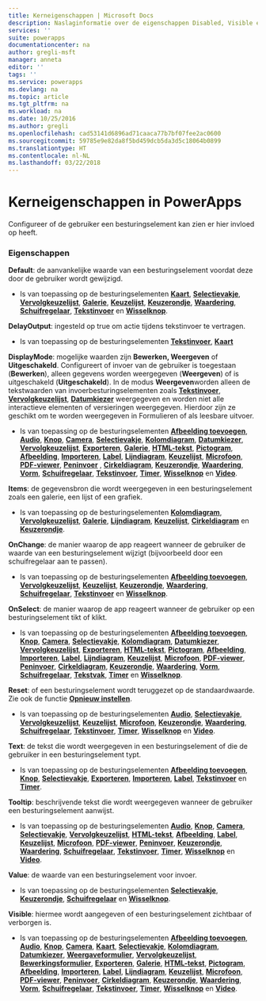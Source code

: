 ```yaml
---
title: Kerneigenschappen | Microsoft Docs
description: Naslaginformatie over de eigenschappen Disabled, Visible en ReadOnly
services: ''
suite: powerapps
documentationcenter: na
author: gregli-msft
manager: anneta
editor: ''
tags: ''
ms.service: powerapps
ms.devlang: na
ms.topic: article
ms.tgt_pltfrm: na
ms.workload: na
ms.date: 10/25/2016
ms.author: gregli
ms.openlocfilehash: cad53141d6896ad71caaca77b7bf07fee2ac0600
ms.sourcegitcommit: 59785e9e82da8f5bd459dcb5da3d5c18064b0899
ms.translationtype: HT
ms.contentlocale: nl-NL
ms.lasthandoff: 03/22/2018
---
```

# <a name="core-properties-in-powerapps"></a>Kerneigenschappen in PowerApps
Configureer of de gebruiker een besturingselement kan zien er hier invloed op heeft.

### <a name="properties"></a>Eigenschappen
**Default**: de aanvankelijke waarde van een besturingselement voordat deze door de gebruiker wordt gewijzigd.

* Is van toepassing op de besturingselementen **[Kaart](control-card.md)**, **[Selectievakje](control-check-box.md)**, **[Vervolgkeuzelijst](control-drop-down.md)**, **[Galerie](control-gallery.md)**, **[Keuzelijst](control-list-box.md)**, **[Keuzerondje](control-radio.md)**, **[Waardering](control-rating.md)**, **[Schuifregelaar](control-slider.md)**, **[Tekstinvoer](control-text-input.md)** en **[Wisselknop](control-toggle.md)**.

**DelayOutput**: ingesteld op true om actie tijdens tekstinvoer te vertragen.

* Is van toepassing op de besturingselementen **[Tekstinvoer](control-text-input.md)**, **[Kaart](control-card.md)**

**DisplayMode**: mogelijke waarden zijn **Bewerken, Weergeven** of **Uitgeschakeld**. Configureert of invoer van de gebruiker is toegestaan (**Bewerken**), alleen gegevens worden weergegeven (**Weergeven**) of is uitgeschakeld (**Uitgeschakeld**).  In de modus **Weergeven**worden alleen de tekstwaarden van invoerbesturingselementen zoals **[Tekstinvoer](control-text-input.md)**, **[Vervolgkeuzelijst](control-drop-down.md)**, **[Datumkiezer](control-date-picker.md)** weergegeven en worden niet alle interactieve elementen of versieringen weergegeven.  Hierdoor zijn ze geschikt om te worden weergegeven in Formulieren of als leesbare uitvoer.

* Is van toepassing op de besturingselementen **[Afbeelding toevoegen](control-add-picture.md)**, **[Audio](control-audio-video.md)**, **[Knop](control-button.md)**, **[Camera](control-camera.md)**, **[Selectievakje](control-check-box.md)**, **[Kolomdiagram](control-column-line-chart.md)**, **[Datumkiezer](control-date-picker.md)**, **[Vervolgkeuzelijst](control-drop-down.md)**, **[Exporteren](control-export-import.md)**, **[Galerie](control-gallery.md)**, **[HTML-tekst](control-html-text.md)**, **[Pictogram](control-shapes-icons.md)**, **[Afbeelding](control-image.md)**, **[Importeren](control-export-import.md)**, **[Label](control-text-box.md)**, **[Lijndiagram](control-column-line-chart.md)**, **[Keuzelijst](control-list-box.md)**, **[Microfoon](control-microphone.md)**, **[PDF-viewer](control-pdf-viewer.md)**, **[Peninvoer](control-pen-input.md)** , **[Cirkeldiagram](control-pie-chart.md)**, **[Keuzerondje](control-radio.md)**, **[Waardering](control-rating.md)**, **[Vorm](control-shapes-icons.md)**, **[Schuifregelaar](control-slider.md)**, **[Tekstinvoer](control-text-input.md)**, **[Timer](control-timer.md)**, **[Wisselknop](control-toggle.md)** en **[Video](control-audio-video.md)**.

**Items**: de gegevensbron die wordt weergegeven in een besturingselement zoals een galerie, een lijst of een grafiek.

* Is van toepassing op de besturingselementen **[Kolomdiagram](control-column-line-chart.md)**, **[Vervolgkeuzelijst](control-drop-down.md)**, **[Galerie](control-gallery.md)**, **[Lijndiagram](control-column-line-chart.md)**, **[Keuzelijst](control-list-box.md)**, **[Cirkeldiagram](control-pie-chart.md)** en **[Keuzerondje](control-radio.md)**.

**OnChange**: de manier waarop de app reageert wanneer de gebruiker de waarde van een besturingselement wijzigt (bijvoorbeeld door een schuifregelaar aan te passen).

* Is van toepassing op de besturingselementen **[Afbeelding toevoegen](control-add-picture.md)**, **[Vervolgkeuzelijst](control-drop-down.md)**, **[Keuzelijst](control-list-box.md)**, **[Keuzerondje](control-radio.md)**, **[Waardering](control-rating.md)**, **[Schuifregelaar](control-slider.md)**, **[Tekstinvoer](control-text-input.md)** en **[Wisselknop](control-toggle.md)**.

**OnSelect**: de manier waarop de app reageert wanneer de gebruiker op een besturingselement tikt of klikt.

* Is van toepassing op de besturingselementen **[Afbeelding toevoegen](control-add-picture.md)**, **[Knop](control-button.md)**, **[Camera](control-camera.md)**, **[Selectievakje](control-check-box.md)**, **[Kolomdiagram](control-column-line-chart.md)**, **[Datumkiezer](control-date-picker.md)**, **[Vervolgkeuzelijst](control-drop-down.md)**, **[Exporteren](control-export-import.md)**, **[HTML-tekst](control-html-text.md)**, **[Pictogram](control-shapes-icons.md)**, **[Afbeelding](control-image.md)**, **[Importeren](control-export-import.md)**, **[Label](control-text-box.md)**, **[Lijndiagram](control-column-line-chart.md)**, **[Keuzelijst](control-list-box.md)**, **[Microfoon](control-microphone.md)**, **[PDF-viewer](control-pdf-viewer.md)**, **[Peninvoer](control-pen-input.md)**, **[Cirkeldiagram](control-pie-chart.md)**, **[Keuzerondje](control-radio.md)**, **[Waardering](control-rating.md)**, **[Vorm](control-shapes-icons.md)**, **[Schuifregelaar](control-slider.md)**, **[Tekstvak](control-text-input.md)**, **[Timer](control-timer.md)** en **[Wisselknop](control-toggle.md)**.

**Reset**: of een besturingselement wordt teruggezet op de standaardwaarde.  Zie ook de functie **[Opnieuw instellen](../functions/function-reset.md)**.

* Is van toepassing op de besturingselementen **[Audio](control-audio-video.md)**, **[Selectievakje](control-check-box.md)**, **[Vervolgkeuzelijst](control-drop-down.md)**, **[Keuzelijst](control-list-box.md)**, **[Microfoon](control-microphone.md)**, **[Keuzerondje](control-radio.md)**, **[Waardering](control-rating.md)**, **[Schuifregelaar](control-slider.md)**, **[Tekstinvoer](control-text-input.md)**, **[Timer](control-timer.md)**, **[Wisselknop](control-toggle.md)** en **[Video](control-audio-video.md)**.

**Text**: de tekst die wordt weergegeven in een besturingselement of die de gebruiker in een besturingselement typt.

* Is van toepassing op de besturingselementen **[Afbeelding toevoegen](control-add-picture.md)**, **[Knop](control-button.md)**, **[Selectievakje](control-check-box.md)**, **[Exporteren](control-export-import.md)**, **[Importeren](control-export-import.md)**, **[Label](control-text-box.md)**, **[Tekstinvoer](control-text-input.md)** en **[Timer](control-timer.md)**.

**Tooltip**: beschrijvende tekst die wordt weergegeven wanneer de gebruiker een besturingselement aanwijst.

* Is van toepassing op de besturingselementen **[Audio](control-audio-video.md)**, **[Knop](control-button.md)**, **[Camera](control-camera.md)**, **[Selectievakje](control-check-box.md)**, **[Vervolgkeuzelijst](control-drop-down.md)**, **[HTML-tekst](control-html-text.md)**, **[Afbeelding](control-image.md)**, **[Label](control-text-box.md)**, **[Keuzelijst](control-list-box.md)**, **[Microfoon](control-microphone.md)**, **[PDF-viewer](control-pdf-viewer.md)**, **[Peninvoer](control-pen-input.md)**, **[Keuzerondje](control-radio.md)**, **[Waardering](control-rating.md)**, **[Schuifregelaar](control-slider.md)**, **[Tekstinvoer](control-text-input.md)**, **[Timer](control-timer.md)**, **[Wisselknop](control-toggle.md)** en **[Video](control-audio-video.md)**.

**Value**: de waarde van een besturingselement voor invoer.

* Is van toepassing op de besturingselementen **[Selectievakje](control-check-box.md)**, **[Keuzerondje](control-radio.md)**, **[Schuifregelaar](control-slider.md)** en **[Wisselknop](control-toggle.md)**.

**Visible**: hiermee wordt aangegeven of een besturingselement zichtbaar of verborgen is.

* Is van toepassing op de besturingselementen **[Afbeelding toevoegen](control-add-picture.md)**, **[Audio](control-audio-video.md)**, **[Knop](control-button.md)**, **[Camera](control-camera.md)**, **[Kaart](control-card.md)**, **[Selectievakje](control-check-box.md)**, **[Kolomdiagram](control-column-line-chart.md)**, **[Datumkiezer](control-date-picker.md)**, **[Weergaveformulier](control-form-detail.md)**, **[Vervolgkeuzelijst](control-drop-down.md)**, **[Bewerkingsformulier](control-form-detail.md)**, **[Exporteren](control-export-import.md)**, **[Galerie](control-gallery.md)**, **[HTML-tekst](control-html-text.md)**, **[Pictogram](control-shapes-icons.md)**, **[Afbeelding](control-image.md)**, **[Importeren](control-export-import.md)**, **[Label](control-text-box.md)**, **[Lijndiagram](control-column-line-chart.md)**, **[Keuzelijst](control-list-box.md)**, **[Microfoon](control-microphone.md)**, **[PDF-viewer](control-pdf-viewer.md)**, **[Peninvoer](control-pen-input.md)**, **[Cirkeldiagram](control-pie-chart.md)**, **[Keuzerondje](control-radio.md)**, **[Waardering](control-rating.md)**, **[Vorm](control-shapes-icons.md)**, **[Schuifregelaar](control-slider.md)**, **[Tekstinvoer](control-text-input.md)**, **[Timer](control-timer.md)**, **[Wisselknop](control-toggle.md)** en **[Video](control-audio-video.md)**.


